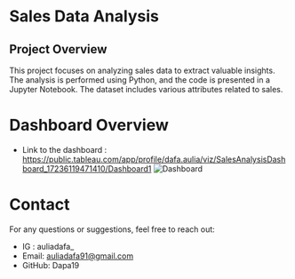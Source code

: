 # Sales Data Analysis
## Project Overview
This project focuses on analyzing sales data to extract valuable insights. The analysis is performed using Python, and the code is presented in a Jupyter Notebook. The dataset includes various attributes related to sales.

# Dashboard Overview
- Link to the dashboard : https://public.tableau.com/app/profile/dafa.aulia/viz/SalesAnalysisDashboard_17236119471410/Dashboard1
![Dashboard](https://github.com/user-attachments/assets/c5f5817f-a631-4559-a8d5-ddfd5c94aceb)

# Contact
For any questions or suggestions, feel free to reach out:

- IG : auliadafa_
- Email: auliadafa91@gmail.com
- GitHub: Dapa19
